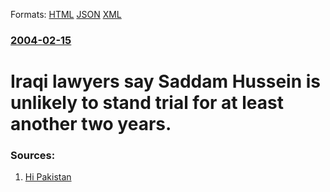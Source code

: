 
Formats: [HTML](/news/2004/02/15/iraqi-lawyers-say-saddam-hussein-is-unlikely-to-stand-trial-for-at-least-another-two-years.html)  [JSON](/news/2004/02/15/iraqi-lawyers-say-saddam-hussein-is-unlikely-to-stand-trial-for-at-least-another-two-years.json)  [XML](/news/2004/02/15/iraqi-lawyers-say-saddam-hussein-is-unlikely-to-stand-trial-for-at-least-another-two-years.xml)  

### [2004-02-15](/news/2004/02/15/index.md)

##### 
#  Iraqi lawyers say Saddam Hussein is unlikely to stand trial for at least another two years. 




### Sources:

1. [Hi Pakistan](http://www.hipakistan.com/en/detail.php?newsId=en54149&F_catID=&f_type=source)
